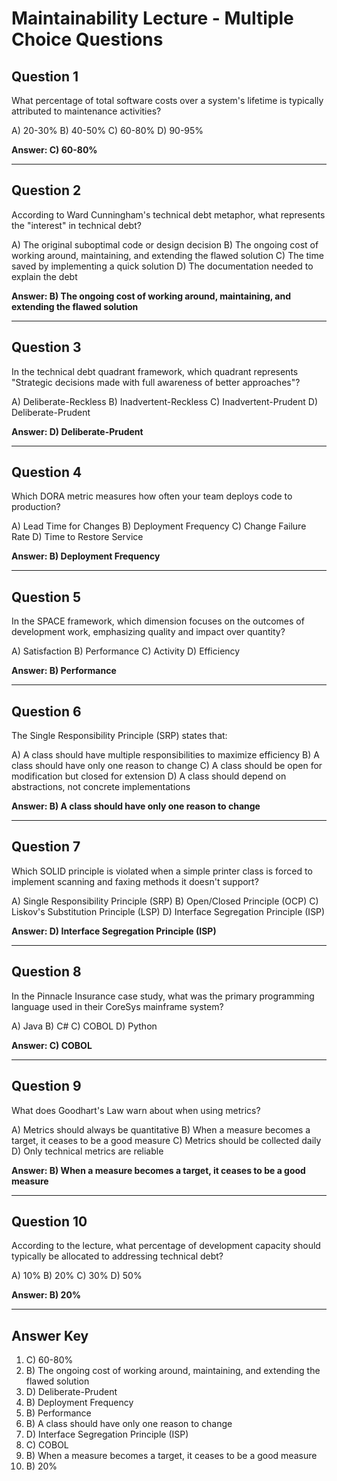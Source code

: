 # Maintainability Lecture - Multiple Choice Questions

## Question 1
What percentage of total software costs over a system's lifetime is typically attributed to maintenance activities?

A) 20-30%
B) 40-50%
C) 60-80%
D) 90-95%

**Answer: C) 60-80%**

---

## Question 2
According to Ward Cunningham's technical debt metaphor, what represents the "interest" in technical debt?

A) The original suboptimal code or design decision
B) The ongoing cost of working around, maintaining, and extending the flawed solution
C) The time saved by implementing a quick solution
D) The documentation needed to explain the debt

**Answer: B) The ongoing cost of working around, maintaining, and extending the flawed solution**

---

## Question 3
In the technical debt quadrant framework, which quadrant represents "Strategic decisions made with full awareness of better approaches"?

A) Deliberate-Reckless
B) Inadvertent-Reckless
C) Inadvertent-Prudent
D) Deliberate-Prudent

**Answer: D) Deliberate-Prudent**

---

## Question 4
Which DORA metric measures how often your team deploys code to production?

A) Lead Time for Changes
B) Deployment Frequency
C) Change Failure Rate
D) Time to Restore Service

**Answer: B) Deployment Frequency**

---

## Question 5
In the SPACE framework, which dimension focuses on the outcomes of development work, emphasizing quality and impact over quantity?

A) Satisfaction
B) Performance
C) Activity
D) Efficiency

**Answer: B) Performance**

---

## Question 6
The Single Responsibility Principle (SRP) states that:

A) A class should have multiple responsibilities to maximize efficiency
B) A class should have only one reason to change
C) A class should be open for modification but closed for extension
D) A class should depend on abstractions, not concrete implementations

**Answer: B) A class should have only one reason to change**

---

## Question 7
Which SOLID principle is violated when a simple printer class is forced to implement scanning and faxing methods it doesn't support?

A) Single Responsibility Principle (SRP)
B) Open/Closed Principle (OCP)
C) Liskov's Substitution Principle (LSP)
D) Interface Segregation Principle (ISP)

**Answer: D) Interface Segregation Principle (ISP)**

---

## Question 8
In the Pinnacle Insurance case study, what was the primary programming language used in their CoreSys mainframe system?

A) Java
B) C#
C) COBOL
D) Python

**Answer: C) COBOL**

---

## Question 9
What does Goodhart's Law warn about when using metrics?

A) Metrics should always be quantitative
B) When a measure becomes a target, it ceases to be a good measure
C) Metrics should be collected daily
D) Only technical metrics are reliable

**Answer: B) When a measure becomes a target, it ceases to be a good measure**

---

## Question 10
According to the lecture, what percentage of development capacity should typically be allocated to addressing technical debt?

A) 10%
B) 20%
C) 30%
D) 50%

**Answer: B) 20%**

---

## Answer Key
1. C) 60-80%
2. B) The ongoing cost of working around, maintaining, and extending the flawed solution
3. D) Deliberate-Prudent
4. B) Deployment Frequency
5. B) Performance
6. B) A class should have only one reason to change
7. D) Interface Segregation Principle (ISP)
8. C) COBOL
9. B) When a measure becomes a target, it ceases to be a good measure
10. B) 20%
